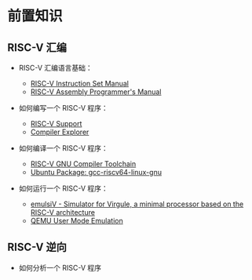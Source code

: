 # 前置知识

## RISC-V 汇编

- RISC-V 汇编语言基础：
  - [RISC-V Instruction Set Manual](https://github.com/riscv/riscv-isa-manual)
  - [RISC-V Assembly Programmer's Manual](https://github.com/riscv-non-isa/riscv-asm-manual/blob/master/riscv-asm.md)

- 如何编写一个 RISC-V 程序：
  - [RISC-V Support](https://marketplace.visualstudio.com/items?itemName=zhwu95.riscv)
  - [Compiler Explorer](https://godbolt.org/)

- 如何编译一个 RISC-V 程序：
  - [RISC-V GNU Compiler Toolchain](https://github.com/riscv-collab/riscv-gnu-toolchain)
  - [Ubuntu Package: gcc-riscv64-linux-gnu](https://packages.ubuntu.com/search?keywords=gcc-riscv64-linux-gnu)

- 如何运行一个 RISC-V 程序：
  - [emulsiV - Simulator for Virgule, a minimal processor based on the RISC-V architecture](http://tice.sea.eseo.fr/riscv/)
  - [QEMU User Mode Emulation](https://qemu.readthedocs.io/en/latest/user/index.html)

## RISC-V 逆向

- 如何分析一个 RISC-V 程序
